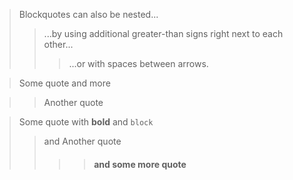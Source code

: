 > Blockquotes can also be nested...
>> ...by using additional greater-than signs right next to each other...
> > > ...or with spaces between arrows.

> Some quote
and more

>> Another quote

> Some quote
> with **bold** and `block`
> > and Another quote
>> >> #### and some more quote